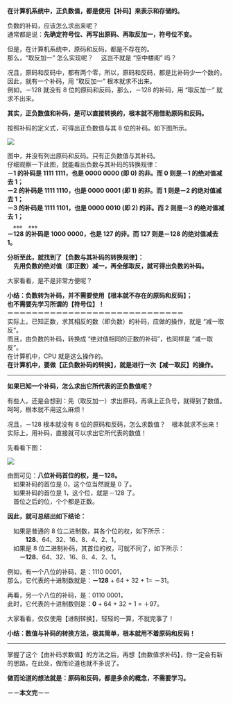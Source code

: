 **在计算机系统中，正负数值，都是使用【补码】来表示和存储的。**

负数的补码，应该怎么求出来呢？  
通常都是说：**先确定符号位、再写出原码、再取反加一，符号位不变。**

但是，在计算机系统中，原码和反码，都是不存在的。  
那么，“取反加一” 怎么实现呢？ 　这岂不就是 “空中楼阁” 吗？

况且，原码和反码中，都有两个零，所以，原码和反码，都是比补码少一个数的。  
因此，就有一个补码，用 “取反加一” 根本就求不出来。  
例如，－128 就没有 8 位的原码和反码，那么，－128 的补码，用 “取反加一” 就求不出来。

**其实，正负数值和补码，是可以直接转换的，根本就不用借助原码和反码。**

按照补码的定义式，可得出正负数值与其 8 位的补码。如下图所示。

![](https://i-blog.csdnimg.cn/blog_migrate/e6f75a0cdfa012b1cbff65b550240f19.png)

图中，并没有列出原码和反码。只有正负数值与其补码。  
仔细观察一下此图，就能看出负数与其补码的转换规律：  
**－1 的补码是 1111 1111，也是 0000 0000 (即 0) 的非。而 0 则是－1 的绝对值减去 1；  
－2 的补码是 1111 1110，也是 0000 0001 (即 1) 的非。而 1 则是－2 的绝对值减去 1；**  
**－3 的补码是 1111 1101，也是 0000 0010 (即 2) 的非。而 2 则是－3 的绝对值减去 1；**  
　**。。。　。。。**  
**－128 的补码是 1000 0000，也是 127 的非。而 127 则是－128 的绝对值减去 1。**

**分析至此，就找到了【负数与其补码的转换规律】：**  
　**先用负数的绝对值（即正数）减一，再全部取反，就可得出负数的补码。**

大家看看，是不是非常方便呢？

**小结：负数转为补码，并不需要使用【根本就不存在的原码和反码】；  
也不需要先学习所谓的【符号位】！  
－－－－－－－－－－－－－－－－－－－－－－－－－－－－－**  
实际上，已知正数，求其相反的数（即负数）的补码，应做的操作，就是 “减一取反”。  
而且，由负数的补码，转换成 “绝对值相同的正数的补码”，也同样是 “减一取反”。  
在计算机中，CPU 就是这么操作的。  
**在计算机中，要做【正负数补码的转换】，就是进行一次【减一取反】的操作。**

___

**如果已知一个补码，怎么求出它所代表的正负数值呢？**

有些人，还是会想到：先（取反加一）求出原码，再填上正负号，就得到了数值。  
呵呵，根本就不用这么麻烦！

况且，－128 根本就没有 8 位的原码和反码，怎么求数值？　根本就求不出来！  
实际上，用补码，直接就可以求出它所代表的数值！

先看看下图：

![](https://i-blog.csdnimg.cn/blog_migrate/4f3de3ad5458c49ef0eb3871c2066c3b.png)

由图可见：**八位补码首位的权，是－128。**  
　如果补码的首位是 0，这个位当然就是 0 了。  
　如果补码的首位是 1，这个位，就是－128 了。  
　首位之后的位，个个都是正数。

**因此，就可总结出如下结论：**

　如果是普通的 8 位二进制数，其各个位的权，如下所示：  
　　　**128**、64、32、16、8、4、2、1。  
　如果是 8 位二进制补码，其首位的权，可就不同了，如下所示：  
　　**－128**、64、32、16、8、4、2、1。

例如，有一个八位的补码，是：1110 0001，  
那么，它代表的十进制数就是：**－128** + 64 + 32 + 1= －31。

再看，另一个八位的补码，是：0110 0001，  
此时，它代表的十进制数则是：**0** + 64 + 32 + 1 = ＋97。

大家看看，仅仅使用【进制转换】，轻轻的一算，不就完事了！

**小结：数值与补码的转换方法，极其简单，根本就用不着原码和反码！**

___

掌握了这个【由补码求数值】的方法之后，再想【由数值求补码】，你一定会有新的思路，在此处，做而论道也就不多说了。

**做而论道的想法就是：原码和反码，都是多余的概念，不需要学习。**

  
**－－本文完－－**